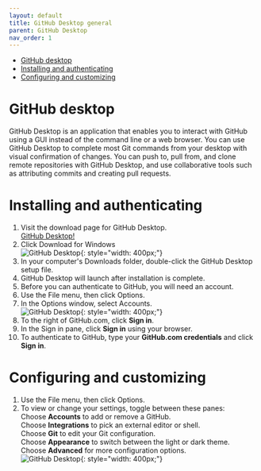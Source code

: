 ```yaml
---
layout: default
title: GitHub Desktop general
parent: GitHub Desktop
nav_order: 1
---
```

- [GitHub desktop](#github-desktop)
- [Installing and authenticating](#installing-and-authenticating)
- [Configuring and customizing](#configuring-and-customizing)
  
GitHub desktop
===============
GitHub Desktop is an application that enables you to interact with GitHub using a GUI instead of the command line or a web browser. You can use GitHub Desktop to complete most Git commands from your desktop with visual confirmation of changes. You can push to, pull from, and clone remote repositories with GitHub Desktop, and use collaborative tools such as attributing commits and creating pull requests.  
# Installing and authenticating
1. Visit the download page for GitHub Desktop.  
[ GitHub Desktop!](https://desktop.github.com/)  
2. Click Download for Windows  
![GitHub Desktop](/assets/images/D1.jpg){: style="width: 400px;"}
3. In your computer's Downloads folder, double-click the GitHub Desktop setup file.  
4. GitHub Desktop will launch after installation is complete.  
5. Before you can authenticate to GitHub, you will need an account.  
6. Use the File menu, then click Options.  
7. In the Options window, select Accounts.  
![GitHub Desktop](/assets/images/D2.jpg){: style="width: 400px;"}
8. To the right of GitHub.com, click **Sign in**.  
9.  In the Sign in pane, click **Sign in** using your browser.  
10.  To authenticate to GitHub, type your **GitHub.com credentials** and click **Sign in**.  
    
# Configuring and customizing 
1. Use the File menu, then click Options.
2. To view or change your settings, toggle between these panes:  
Choose **Accounts** to add or remove a GitHub.  
Choose **Integrations** to pick an external editor or shell.  
Choose **Git** to edit your Git configuration.  
Choose **Appearance** to switch between the light or dark theme.  
Choose **Advanced** for more configuration options.  
![GitHub Desktop](/assets/images/D3.jpg){: style="width: 400px;"}

